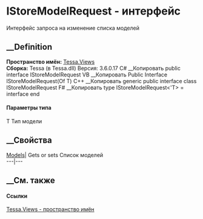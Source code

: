 # IStoreModelRequest<T> \- интерфейс
Интерфейс запроса на изменение списка моделей
## __Definition
 **Пространство имён:** [Tessa.Views](N_Tessa_Views.htm)  
 **Сборка:** Tessa (в Tessa.dll) Версия: 3.6.0.17
C# __Копировать
     public interface IStoreModelRequest<T>
VB __Копировать
     Public Interface IStoreModelRequest(Of T)
C++ __Копировать
    generic<typename T>
    public interface class IStoreModelRequest
F# __Копировать
     type IStoreModelRequest<'T> = interface end
#### Параметры типа
T
     Тип модели 
## __Свойства
[Models](P_Tessa_Views_IStoreModelRequest_1_Models.htm)|  Gets or sets Список
моделей  
---|---  
## __См. также
#### Ссылки
[Tessa.Views - пространство имён](N_Tessa_Views.htm)
